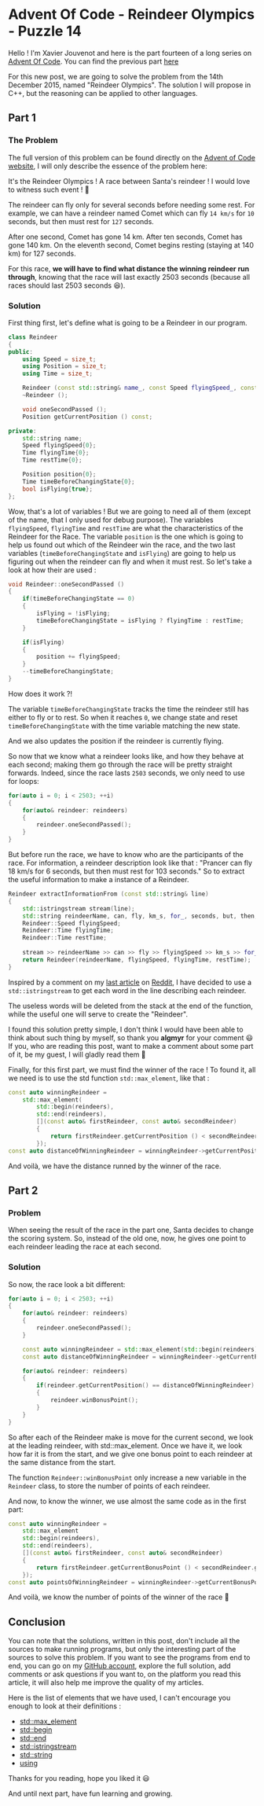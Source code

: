 # Advent Of Code - Reindeer Olympics - Puzzle 14

Hello ! I'm Xavier Jouvenot and here is the part fourteen of a long series on [Advent Of Code](https://adventofcode.com). You can find the previous part [here](2019-10-14-AdventOfCode2015-Day14-Reindeer-Olympics.md)

For this new post, we are going to solve the problem from the 14th December 2015, named "Reindeer Olympics".
The solution I will propose in C++, but the reasoning can be applied to other languages.

## Part 1

### The Problem

The full version of this problem can be found directly on the [Advent of Code website](https://adventofcode.com/2015/day/14), I will only describe the essence of the problem here:

It's the Reindeer Olympics ! A race between Santa's reindeer ! I would love to witness such event ! 🎅

The reindeer can fly only for several seconds before needing some rest.
For example, we can have a reindeer named Comet which can fly `14 km/s` for `10` seconds, but then must rest for `127` seconds.

After one second, Comet has gone 14 km. After ten seconds, Comet has gone 140 km. On the eleventh second, Comet begins resting (staying at 140 km) for 127 seconds.

For this race, **we will have to find what distance the winning reindeer run through**, knowing that the race will last exactly 2503 seconds (because all races should last 2503 seconds 😆).

### Solution

First thing first, let's define what is going to be a Reindeer in our program.

```c++
class Reindeer
{
public:
    using Speed = size_t;
    using Position = size_t;
    using Time = size_t;

    Reindeer (const std::string& name_, const Speed flyingSpeed_, const Time flyingTime_, const Time restTime_);
    ~Reindeer ();

    void oneSecondPassed ();
    Position getCurrentPosition () const;

private:
    std::string name;
    Speed flyingSpeed{0};
    Time flyingTime{0};
    Time restTime{0};

    Position position{0};
    Time timeBeforeChangingState{0};
    bool isFlying{true};
};
```

Wow, that's a lot of variables ! But we are going to need all of them (except of the name, that I only used for debug purpose).
The variables `flyingSpeed`, `flyingTime` and `restTime` are what the characteristics of the Reindeer for the Race.
The variable `position` is the one which is going to help us found out which of the Reindeer win the race, and the two last variables (`timeBeforeChangingState` and `isFlying`) are going to help us figuring out when the reindeer can fly and when it must rest. So let's take a look at how their are used :

```c++
void Reindeer::oneSecondPassed ()
{
    if(timeBeforeChangingState == 0)
    {
        isFlying = !isFlying;
        timeBeforeChangingState = isFlying ? flyingTime : restTime;
    }

    if(isFlying)
    {
        position += flyingSpeed;
    }
    --timeBeforeChangingState;
}
```

How does it work ?!

The variable `timeBeforeChangingState` tracks the time the reindeer still has either to fly or to rest.
So when it reaches `0`, we change state and reset `timeBeforeChangingState` with the time variable matching the new state.

And we also updates the position if the reindeer is currently flying.

So now that we know what a reindeer looks like, and how they behave at each second; making them go through the race will be pretty straight forwards.
Indeed, since the race lasts `2503` seconds, we only need to use for loops:

```c++
for(auto i = 0; i < 2503; ++i)
{
    for(auto& reindeer: reindeers)
    {
        reindeer.oneSecondPassed();
    }
}
```

But before run the race, we have to know who are the participants of the race.
For information, a reindeer description look like that : "Prancer can fly 18 km/s for 6 seconds, but then must rest for 103 seconds."
So to extract the useful information to make a instance of a Reindeer.

```c++
Reindeer extractInformationFrom (const std::string& line)
{
    std::istringstream stream(line);
    std::string reindeerName, can, fly, km_s, for_, seconds, but, then, must, rest, for__, seconds_;
    Reindeer::Speed flyingSpeed;
    Reindeer::Time flyingTime;
    Reindeer::Time restTime;
 
    stream >> reindeerName >> can >> fly >> flyingSpeed >> km_s >> for_ >> flyingTime >> seconds >> but >> then >> must >> rest >> for__ >> restTime >> seconds_;
    return Reindeer(reindeerName, flyingSpeed, flyingTime, restTime);
}
```

Inspired by a comment on my [last article](https://10xlearner.com/2019/10/07/advent-of-code-knights-of-the-dinner-table-puzzle-13/) on [Reddit](https://www.reddit.com/r/adventofcode/comments/cymboz/advent_of_code_all_in_a_single_night_puzzle_9/), I have decided to use a `std::istringstream` to get each word in the line describing each reindeer.

The useless words will be deleted from the stack at the end of the function, while the useful one will serve to create the "Reindeer".

I found this solution pretty simple, I don't think I would have been able to think about such thing by myself, so thank you **algmyr** for your comment 😃
If you, who are reading this post, want to make a comment about some part of it, be my guest, I will gladly read them 🙂

Finally, for this first part, we must find the winner of the race !
To found it, all we need is to use the std function `std::max_element`, like that :

```c++
const auto winningReindeer =
    std::max_element(
        std::begin(reindeers),
        std::end(reindeers),
        [](const auto& firstReindeer, const auto& secondReindeer)
        {
            return firstReindeer.getCurrentPosition () < secondReindeer.getCurrentPosition ();
        });
const auto distanceOfWinningReindeer = winningReindeer->getCurrentPosition ();
```

And voilà, we have the distance runned by the winner of the race.

## Part 2

### Problem

When seeing the result of the race in the part one, Santa decides to change the scoring system.
So, instead of the old one, now, he gives one point to each reindeer leading the race at each second.

### Solution

So now, the race look a bit different:

```c++
for(auto i = 0; i < 2503; ++i)
{
    for(auto& reindeer: reindeers)
    {
        reindeer.oneSecondPassed();
    }

    const auto winningReindeer = std::max_element(std::begin(reindeers), std::end(reindeers), [](const auto& firstReindeer, const auto& secondReindeer){ return firstReindeer.getCurrentPosition () < secondReindeer.getCurrentPosition (); });
    const auto distanceOfWinningReindeer = winningReindeer->getCurrentPosition ();

    for(auto& reindeer: reindeers)
    {
        if(reindeer.getCurrentPosition() == distanceOfWinningReindeer)
        {
            reindeer.winBonusPoint();
        }
    }
}
```

So after each of the Reindeer make is move for the current second, we look at the leading reindeer, with std::max_element.
Once we have it, we look how far it is from the start, and we give one bonus point to each reindeer at the same distance from the start.

The function `Reindeer::winBonusPoint` only increase a new variable in the `Reindeer` class, to store the number of points of each reindeer.

And now, to know the winner, we use almost the same code as in the first part:

```c++
const auto winningReindeer =
    std::max_element
    std::begin(reindeers),
    std::end(reindeers),
    [](const auto& firstReindeer, const auto& secondReindeer)
    {
        return firstReindeer.getCurrentBonusPoint () < secondReindeer.getCurrentBonusPoint ();
    });
const auto pointsOfWinningReindeer = winningReindeer->getCurrentBonusPoint ();
```

And voilà, we know the number of points of the winner of the race 🤘

## Conclusion

You can note that the solutions, written in this post, don't include all the sources to make running programs, but only the interesting part of the sources to solve this problem.
If you want to see the programs from end to end, you can go on my [GitHub account](https://github.com/Xav83/AdventOfCode/tree/2015.14/2015/Day14), explore the full solution, add comments or ask questions if you want to, on the platform you read this article, it will also help me improve the quality of my articles.

Here is the list of elements that we have used, I can't encourage you enough to look at their definitions :

- [std::max_element](https://en.cppreference.com/w/cpp/regex)
- [std::begin](https://en.cppreference.com/w/cpp/iterator/begin)
- [std::end](https://en.cppreference.com/w/cpp/iterator/end)
- [std::istringstream](https://en.cppreference.com/w/cpp/io/basic_istringstream)
- [std::string](https://en.cppreference.com/w/cpp/string/basic_string)
- [using](https://en.cppreference.com/w/cpp/language/type_alias)

Thanks for you reading, hope you liked it 😃

And until next part, have fun learning and growing.
